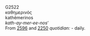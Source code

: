 <body>
  <p>G2522<br>  καθημερινός  <br> kathēmerinos  <br><i>kath-ay-mer-ee-nos‘ </i><br>From <a href="g2596.htm">2596</a> and <a href="g2250.htm">2250</a>  <i>quotidian:</i> - daily.<br></p>
 </body>